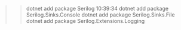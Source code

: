 >> dotnet add package Serilog                      10:39:34
>> dotnet add package Serilog.Sinks.Console
>> dotnet add package Serilog.Sinks.File
>> dotnet add package Serilog.Extensions.Logging  